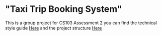 # "Taxi Trip Booking System"

This is a group project for CS103 Assessment 2 you can find the technical style guide [Here](./diagrams/TECHNICAL_STYLE_GUIDE.md) and
the project structure [Here](./diagrams/PROJECT_STRUCTURE.md)